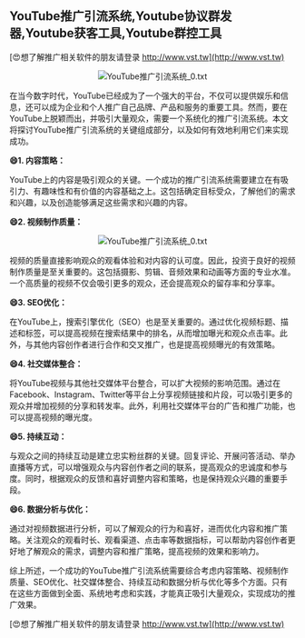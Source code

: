 ## **YouTube推广引流系统,Youtube协议群发器,Youtube获客工具,Youtube群控工具**

[😍想了解推广相关软件的朋友请登录 http://www.vst.tw](http://www.vst.tw)

 <center><img src="https://vst.tw/MP4/tuiguang/png/7.png" alt="YouTube推广引流系统_0.txt"></center>

在当今数字时代，YouTube已经成为了一个强大的平台，不仅可以提供娱乐和信息，还可以成为企业和个人推广自己品牌、产品和服务的重要工具。然而，要在YouTube上脱颖而出，并吸引大量观众，需要一个系统化的推广引流系统。本文将探讨YouTube推广引流系统的关键组成部分，以及如何有效地利用它们来实现成功。

**😄1. 内容策略：**

YouTube上的内容是吸引观众的关键。一个成功的推广引流系统需要建立在有吸引力、有趣味性和有价值的内容基础之上。这包括确定目标受众，了解他们的需求和兴趣，以及创造能够满足这些需求和兴趣的内容。

**😄2. 视频制作质量：**

 <center><img src="https://vst.tw/MP4/tuiguang/png/5.png" alt="YouTube推广引流系统_0.txt"></center>

视频的质量直接影响观众的观看体验和对内容的认可度。因此，投资于良好的视频制作质量是至关重要的。这包括摄影、剪辑、音频效果和动画等方面的专业水准。一个高质量的视频不仅会吸引更多的观众，还会提高观众的留存率和分享率。

**😄3. SEO优化：**

在YouTube上，搜索引擎优化（SEO）也是至关重要的。通过优化视频标题、描述和标签，可以提高视频在搜索结果中的排名，从而增加曝光和观众点击率。此外，与其他内容创作者进行合作和交叉推广，也是提高视频曝光的有效策略。

**😄4. 社交媒体整合：**

将YouTube视频与其他社交媒体平台整合，可以扩大视频的影响范围。通过在Facebook、Instagram、Twitter等平台上分享视频链接和片段，可以吸引更多的观众并增加视频的分享和转发率。此外，利用社交媒体平台的广告和推广功能，也可以提高视频的曝光度。

**😄5. 持续互动：**

与观众之间的持续互动是建立忠实粉丝群的关键。回复评论、开展问答活动、举办直播等方式，可以增强观众与内容创作者之间的联系，提高观众的忠诚度和参与度。同时，根据观众的反馈和喜好调整内容和策略，也是保持观众兴趣的重要手段。

**😄6. 数据分析与优化：**

通过对视频数据进行分析，可以了解观众的行为和喜好，进而优化内容和推广策略。关注观众的观看时长、观看渠道、点击率等数据指标，可以帮助内容创作者更好地了解观众的需求，调整内容和推广策略，提高视频的效果和影响力。

综上所述，一个成功的YouTube推广引流系统需要综合考虑内容策略、视频制作质量、SEO优化、社交媒体整合、持续互动和数据分析与优化等多个方面。只有在这些方面做到全面、系统地考虑和实践，才能真正吸引大量观众，实现成功的推广效果。

[😍想了解推广相关软件的朋友请登录 http://www.vst.tw](http://www.vst.tw)



